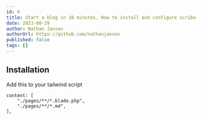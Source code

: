 ```yaml
---
id: 6
title: Start a blog in 10 minutes. How to install and configure scribe
date: 2023-08-29
author: Nathan Jansen
authorUrl: https://github.com/nathanjansen
published: false
tags: []
---
```

## Installation
Add this to your tailwind script
```
content: [
    "./pages/**/*.blade.php",
    "./pages/**/*.md",
],
```
